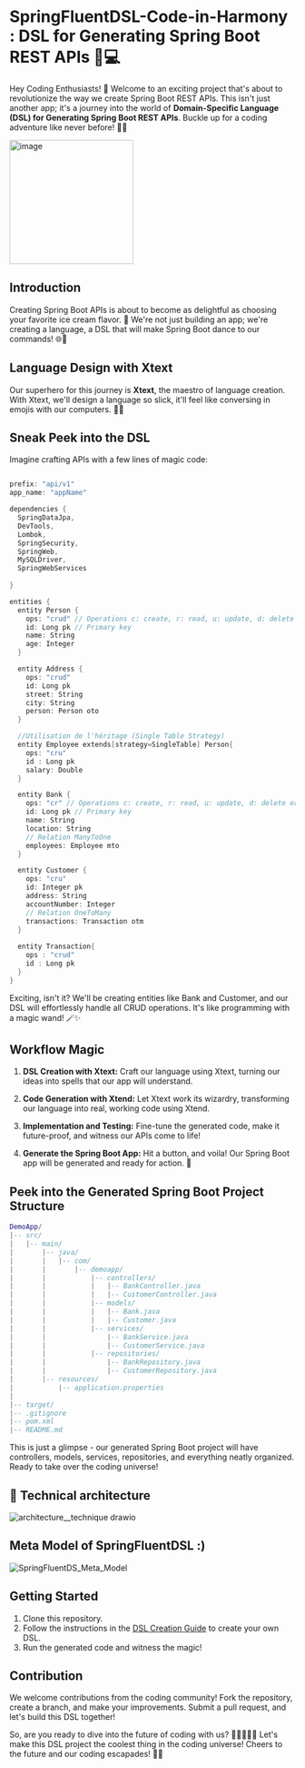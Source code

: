 # SpringFluentDSL-Code-in-Harmony : DSL for Generating Spring Boot REST APIs 🌱💻

Hey Coding Enthusiasts! 🚀 Welcome to an exciting project that's about to revolutionize the way we create Spring Boot REST APIs. This isn't just another app; it's a journey into the world of **Domain-Specific Language (DSL) for Generating Spring Boot REST APIs**. Buckle up for a coding adventure like never before! 🌟✨

<img width="218" alt="image" src="https://github.com/AbderrazzakNfissi/SpringFluentDSL-Code-in-Harmony/assets/110425764/496f30bf-cd5a-4b9f-9247-a55775405b92">

## Introduction

Creating Spring Boot APIs is about to become as delightful as choosing your favorite ice cream flavor. 🍦 We're not just building an app; we're creating a language, a DSL that will make Spring Boot dance to our commands! 🌐💃

## Language Design with Xtext

Our superhero for this journey is **Xtext**, the maestro of language creation. With Xtext, we'll design a language so slick, it'll feel like conversing in emojis with our computers. 🤖💬

## Sneak Peek into the DSL

Imagine crafting APIs with a few lines of magic code:

```c

prefix: "api/v1"
app_name: "appName"

dependencies {
  SpringDataJpa,
  DevTools,
  Lombok,
  SpringSecurity,
  SpringWeb,
  MySQLDriver,
  SpringWebServices
  
}

entities {
  entity Person {
    ops: "crud" // Operations c: create, r: read, u: update, d: delete
    id: Long pk // Primary key
    name: String
    age: Integer
  }

  entity Address {
  	ops: "crud"
    id: Long pk
    street: String
    city: String
    person: Person oto
  }

  //Utilisation de l'héritage (Single Table Strategy)
  entity Employee extends[strategy=SingleTable] Person{
    ops: "cru"
    id : Long pk
    salary: Double
  }

  entity Bank {
    ops: "cr" // Operations c: create, r: read, u: update, d: delete or none
    id: Long pk // Primary key
    name: String
    location: String
    // Relation ManyToOne
    employees: Employee mto
  }

  entity Customer {
    ops: "cru"
    id: Integer pk
    address: String
    accountNumber: Integer
    // Relation OneToMany
    transactions: Transaction otm
  }
  
  entity Transaction{
  	ops : "crud"
  	id : Long pk
  }
}


```

Exciting, isn't it? We'll be creating entities like Bank and Customer, and our DSL will effortlessly handle all CRUD operations. It's like programming with a magic wand! 🪄✨

## Workflow Magic

1. **DSL Creation with Xtext:** Craft our language using Xtext, turning our ideas into spells that our app will understand.

2. **Code Generation with Xtend:** Let Xtext work its wizardry, transforming our language into real, working code using Xtend.

3. **Implementation and Testing:** Fine-tune the generated code, make it future-proof, and witness our APIs come to life!

4. **Generate the Spring Boot App:** Hit a button, and voila! Our Spring Boot app will be generated and ready for action. 🚀

## Peek into the Generated Spring Boot Project Structure

```lua
DemoApp/
|-- src/
|   |-- main/
|       |-- java/
|       |   |-- com/
|       |       |-- demoapp/
|       |           |-- controllers/
|       |           |   |-- BankController.java
|       |           |   |-- CustomerController.java
|       |           |-- models/
|       |           |   |-- Bank.java
|       |           |   |-- Customer.java
|       |           |-- services/
|       |               |-- BankService.java
|       |               |-- CustomerService.java
|       |           |-- repositories/
|       |               |-- BankRepository.java
|       |               |-- CustomerRepository.java
|       |-- resources/
|           |-- application.properties
|
|-- target/
|-- .gitignore
|-- pom.xml
|-- README.md
```

This is just a glimpse - our generated Spring Boot project will have controllers, models, services, repositories, and everything neatly organized. Ready to take over the coding universe!

## 🔧 Technical architecture

![architecture__technique drawio](https://github.com/AbderrazzakNfissi/SpringFluentDSL-Code-in-Harmony/assets/110425764/34743d64-9e08-4250-8be1-83a8e6bf7446)

## Meta Model of SpringFluentDSL :)

![SpringFluentDS_Meta_Model](https://github.com/AbderrazzakNfissi/SpringFluentDSL-Code-in-Harmony/assets/110425764/8c30516d-8a9a-4802-ae68-28ce6196f83c)


## Getting Started

1. Clone this repository.
2. Follow the instructions in the [DSL Creation Guide](docs/DSL_CREATION_GUIDE.md) to create your own DSL.
3. Run the generated code and witness the magic!

## Contribution

We welcome contributions from the coding community! Fork the repository, create a branch, and make your improvements. Submit a pull request, and let's build this DSL together!

So, are you ready to dive into the future of coding with us? 🚀👩‍💻👨‍💻 Let's make this DSL project the coolest thing in the coding universe! Cheers to the future and our coding escapades! 🥂🌌
